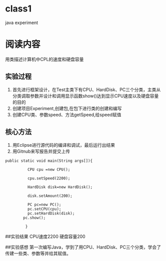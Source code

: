 # class1
java  experiment

# 阅读内容
用类描述计算机中CPL的速度和硬盘容量

## 实验过程
1. 首先进行框架设计，在Test主类下有CPU、HardDisk、PC三个分类，主类从分类调取参数并设计和调用显示函数show()达到显示CPU速度以及硬盘容量的目的
2. 创建项目Experiment,创建包,在包下进行类的创建和编写
3. 创建CPU类、参数speed、方法getSpeed,给speed赋值

## 核心方法
1. 用Eclipse进行源代码的编译和调试，最后运行出结果
2. 用Gitnub来写报告并提交上传

```
public static void main(String args[]){
		  
		  CPU cpu =new CPU();
		  
		  cpu.setSpeed(2200);
		  
		  HardDisk disk=new HardDisk();
		  
		  disk.setAmount(200);
		  
		  PC pc=new PC();
		  pc.setCPU(cpu);
		  pc.setHardDisk(disk);
		pc.show();
		  
		 }
```

##实验结果
CPU速度2200
硬盘容量200

##实验感想
第一次编写Java，学到了用CPU、HardDisk、PC三个分类，学会了传建一些类、参数等并给其赋值。
